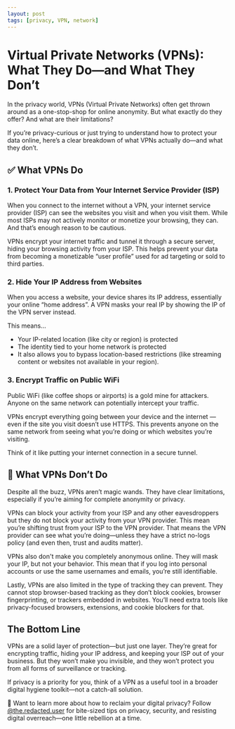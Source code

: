 ```yaml
---
layout: post
tags: [privacy, VPN, network]
---
```


# Virtual Private Networks (VPNs): What They Do—and What They Don’t

In the privacy world, VPNs (Virtual Private Networks) often get thrown around as a one-stop-shop for online anonymity. But what exactly do they offer? And what are their limitations?

If you’re privacy-curious or just trying to understand how to protect your data online, here’s a clear breakdown of what VPNs actually do—and what they don’t.

## ✅ What VPNs Do
### 1. Protect Your Data from Your Internet Service Provider (ISP)

When you connect to the internet without a VPN, your internet service provider (ISP) can see the websites you visit and when you visit them. While most ISPs may not actively monitor or monetize your browsing, they can. And that’s enough reason to be cautious.

VPNs encrypt your internet traffic and tunnel it through a secure server, hiding your browsing activity from your ISP. This helps prevent your data from becoming a monetizable “user profile” used for ad targeting or sold to third parties.

### 2. Hide Your IP Address from Websites

When you access a website, your device shares its IP address, essentially your online “home address”. A VPN masks your real IP by showing the IP of the VPN server instead.

This means...

* Your IP-related location (like city or region) is protected
* The identity tied to your home network is protected
* It also allows you to bypass location-based restrictions (like streaming content or websites not available in your region).

### 3. Encrypt Traffic on Public WiFi

Public WiFi (like coffee shops or airports) is a gold mine for attackers. Anyone on the same network can potentially intercept your traffic.

VPNs encrypt everything going between your device and the internet — even if the site you visit doesn’t use HTTPS. This prevents anyone on the same network from seeing what you’re doing or which websites you’re visiting.

Think of it like putting your internet connection in a secure tunnel.

## 🚫 What VPNs Don’t Do

Despite all the buzz, VPNs aren’t magic wands. They have clear limitations, especially if you’re aiming for complete anonymity or privacy.

VPNs can block your activity from your ISP and any other eavesdroppers but they do not block your activity from your VPN provider. This mean you’re shifting trust from your ISP to the VPN provider. That means the VPN provider can see what you’re doing—unless they have a strict no-logs policy (and even then, trust and audits matter).

VPNs also don't make you completely anonymous online. They will mask your IP, but not your behavior. This mean that if you log into personal accounts or use the same usernames and emails, you’re still identifiable.

Lastly, VPNs are also limited in the type of tracking they can prevent. They cannot stop browser-based tracking as they don’t block cookies, browser fingerprinting, or trackers embedded in websites. You’ll need extra tools like privacy-focused browsers, extensions, and cookie blockers for that.

## The Bottom Line

VPNs are a solid layer of protection—but just one layer. They’re great for encrypting traffic, hiding your IP address, and keeping your ISP out of your business. But they won’t make you invisible, and they won’t protect you from all forms of surveillance or tracking.

If privacy is a priority for you, think of a VPN as a useful tool in a broader digital hygiene toolkit—not a catch-all solution.

🧠 Want to learn more about how to reclaim your digital privacy?
Follow [@the.redacted.user](https://www.instagram.com/the.redacted.user/) for bite-sized tips on privacy, security, and resisting digital overreach—one little rebellion at a time.
